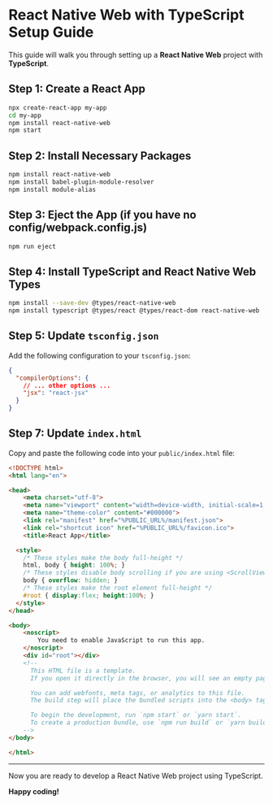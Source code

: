 # React Native Web with TypeScript Setup Guide

This guide will walk you through setting up a **React Native Web** project with **TypeScript**.

## Step 1: Create a React App

```bash
npx create-react-app my-app
cd my-app
npm install react-native-web
npm start
```

## Step 2: Install Necessary Packages

```bash
npm install react-native-web
npm install babel-plugin-module-resolver
npm install module-alias
```

## Step 3: Eject the App (if you have no config/webpack.config.js)

```bash
npm run eject
```

## Step 4: Install TypeScript and React Native Web Types

```bash
npm install --save-dev @types/react-native-web
npm install typescript @types/react @types/react-dom react-native-web
```

## Step 5: Update `tsconfig.json`

Add the following configuration to your `tsconfig.json`:

```json
{
  "compilerOptions": {
    // ... other options ...
    "jsx": "react-jsx"
  }
}
```

## Step 7: Update `index.html`

Copy and paste the following code into your `public/index.html` file:

```html
<!DOCTYPE html>
<html lang="en">

<head>
	<meta charset="utf-8">
	<meta name="viewport" content="width=device-width, initial-scale=1, shrink-to-fit=no">
	<meta name="theme-color" content="#000000">
	<link rel="manifest" href="%PUBLIC_URL%/manifest.json">
	<link rel="shortcut icon" href="%PUBLIC_URL%/favicon.ico">
	<title>React App</title>

  <style>
    /* These styles make the body full-height */
    html, body { height: 100%; }
    /* These styles disable body scrolling if you are using <ScrollView> */
    body { overflow: hidden; }
    /* These styles make the root element full-height */
    #root { display:flex; height:100%; }
  </style>
</head>

<body>
	<noscript>
		You need to enable JavaScript to run this app.
	</noscript>
	<div id="root"></div>
	<!--
      This HTML file is a template.
      If you open it directly in the browser, you will see an empty page.

      You can add webfonts, meta tags, or analytics to this file.
      The build step will place the bundled scripts into the <body> tag.

      To begin the development, run `npm start` or `yarn start`.
      To create a production bundle, use `npm run build` or `yarn build`.
    -->
</body>

</html>

```

---

Now you are ready to develop a React Native Web project using TypeScript.

**Happy coding!**